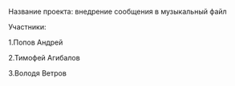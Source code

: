 Название проекта: внедрение сообщения в музыкальный файл

Участники:

1.Попов Андрей

2.Тимофей Агибалов

3.Володя Ветров
